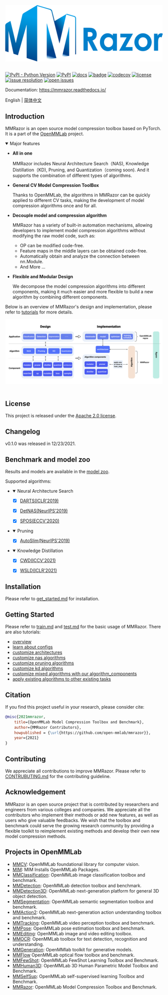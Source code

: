 <div align="center">
  <img src="resources/mmrazor-logo.png" width="600"/>
</div>
<br />

[![PyPI - Python Version](https://img.shields.io/pypi/pyversions/mmrazor)](https://pypi.org/project/mmrazor/)
[![PyPI](https://img.shields.io/pypi/v/mmrazor)](https://pypi.org/project/mmrazor)
[![docs](https://img.shields.io/badge/docs-latest-blue)](https://mmrazor.readthedocs.io/en/latest/)
[![badge](https://github.com/open-mmlab/mmrazor/workflows/build/badge.svg)](https://github.com/open-mmlab/mmrazor/actions)
[![codecov](https://codecov.io/gh/open-mmlab/mmrazor/branch/master/graph/badge.svg)](https://codecov.io/gh/open-mmlab/mmrazor)
[![license](https://img.shields.io/github/license/open-mmlab/mmrazor.svg)](https://github.com/open-mmlab/mmrazor/blob/master/LICENSE)
[![issue resolution](https://isitmaintained.com/badge/resolution/open-mmlab/mmrazor.svg)](https://github.com/open-mmlab/mmrazor/issues)
[![open issues](https://isitmaintained.com/badge/open/open-mmlab/mmrazor.svg)](https://github.com/open-mmlab/mmrazor/issues)

Documentation: https://mmrazor.readthedocs.io/

English | [简体中文](/README_zh-CN.md)

## Introduction

MMRazor is an open source model compression toolbox based on PyTorch. It is
a part of the [OpenMMLab](https://openmmlab.com/) project.


<details open><summary>Major features</summary>

- **All in one**

  MMRazor includes Neural Architecture Search（NAS), Knowledge Distillation（KD), Pruning, and Quantization（coming soon).
  And it supports the combination of different types of algorithms.

- **General CV Model Compression ToolBox**

  Thanks to OpenMMLab, the algorithms in MMRazor can be quickly applied to different CV tasks, making the development of model compression algorithms once and for all.

- **Decouple model and compression algorithm**

  MMRazor has a variety of built-in automation mechanisms, allowing developers to implement model compression algorithms without modifying the raw model code, such as:
  - OP can be modified code-free.
  - Feature maps in the middle layers can be obtained code-free.
  - Automatically obtain and analyze the connection between nn.Module.
  - And More ...

- **Flexible and Modular Design**

  We decompose the model compression algorithms into different components, making it much easier and more flexible to build a new algorithm by combining different components.

</details>

Below is an overview of MMRazor's design and implementation, please refer to [tutorials](/docs/en/tutorials/overview.md) for more details.
<div align="center">
  <img src="resources/design_and_implement.png" style="zoom:100%"/>
</div>
<br />

## License

This project is released under the [Apache 2.0 license](LICENSE).

## Changelog

v0.1.0 was released in 12/23/2021.

## Benchmark and model zoo

Results and models are available in the [model zoo](/docs/en/model_zoo.md).

Supported algorithms:

- <details open><summary>Neural Architecture Search</summary>

  - [x] [DARTS(ICLR'2019)](/configs/nas/darts)

  - [x] [DetNAS(NeurIPS'2019)](/configs/nas/detnas)

  - [x] [SPOS(ECCV'2020)](/configs/nas/spos)
</details>

- <details open><summary>Pruning</summary>

  - [x] [AutoSlim(NeurIPS'2019)](/configs/pruning/autoslim)
</details>

- <details open><summary>Knowledge Distillation</summary>

  - [x] [CWD(ICCV'2021)](/configs/distill/cwd)

  - [x] [WSLD(ICLR'2021)](/configs/distill/wsld)
</details>

## Installation

Please refer to [get_started.md](/docs/en/get_started.md) for installation.

## Getting Started
Please refer to [train.md](/docs/en/train.md) and [test.md](/docs/en/test.md) for the basic usage of MMRazor. There are also tutorials:

- [overview](/docs/en/tutorials/overview.md)
- [learn about configs](/docs/en/tutorials/learn_about_configs.md)
- [customize architectures](/docs/en/tutorials/customize_architectures.md)
- [customize nas algorithms](/docs/en/tutorials/customize_nas_algorithms.md)
- [customize pruning algorithms](/docs/en/tutorials/customize_pruning_algorithms.md)
- [customize kd algorithms](/docs/en/tutorials/customize_kd_algorithms.md)
- [customize mixed algorithms with our algorithm_components](/docs/en/tutorials/customize_mixed_algorithms_with_out_algorithms_components.md)
- [apply existing algorithms to other existing tasks](/docs/en/tutorials/apply_existing_algorithms_to_new_tasks.md)

## Citation

If you find this project useful in your research, please consider cite:

```BibTeX
@misc{2021mmrazor,
    title={OpenMMLab Model Compression Toolbox and Benchmark},
    author={MMRazor Contributors},
    howpublished = {\url{https://github.com/open-mmlab/mmrazor}},
    year={2021}
}
```

## Contributing

We appreciate all contributions to improve MMRazor.
Please refer to [CONTRUBUTING.md](/.github/CONTRIBUTING.md) for the contributing guideline.

## Acknowledgement

MMRazor is an open source project that is contributed by researchers and engineers from various colleges and companies. We appreciate all the contributors who implement their methods or add new features, as well as users who give valuable feedbacks.
We wish that the toolbox and benchmark could serve the growing research community by providing a flexible toolkit to reimplement existing methods and develop their own new model compression methods.

## Projects in OpenMMLab

- [MMCV](https://github.com/open-mmlab/mmcv): OpenMMLab foundational library for computer vision.
- [MIM](https://github.com/open-mmlab/mim): MIM Installs OpenMMLab Packages.
- [MMClassification](https://github.com/open-mmlab/mmclassification): OpenMMLab image classification toolbox and benchmark.
- [MMDetection](https://github.com/open-mmlab/mmdetection): OpenMMLab detection toolbox and benchmark.
- [MMDetection3D](https://github.com/open-mmlab/mmdetection3d): OpenMMLab next-generation platform for general 3D object detection.
- [MMSegmentation](https://github.com/open-mmlab/mmsegmentation): OpenMMLab semantic segmentation toolbox and benchmark.
- [MMAction2](https://github.com/open-mmlab/mmaction2): OpenMMLab next-generation action understanding toolbox and benchmark.
- [MMTracking](https://github.com/open-mmlab/mmtracking): OpenMMLab video perception toolbox and benchmark.
- [MMPose](https://github.com/open-mmlab/mmpose): OpenMMLab pose estimation toolbox and benchmark.
- [MMEditing](https://github.com/open-mmlab/mmediting): OpenMMLab image and video editing toolbox.
- [MMOCR](https://github.com/open-mmlab/mmocr): OpenMMLab toolbox for text detection, recognition and understanding.
- [MMGeneration](https://github.com/open-mmlab/mmgeneration): OpenMMlab toolkit for generative models.
- [MMFlow](https://github.com/open-mmlab/mmflow) OpenMMLab optical flow toolbox and benchmark.
- [MMFewShot](https://github.com/open-mmlab/mmfewshot): OpenMMLab FewShot Learning Toolbox and Benchmark.
- [MMHuman3D](https://github.com/open-mmlab/mmhuman3d): OpenMMLab 3D Human Parametric Model Toolbox and Benchmark.
- [MMSelfSup](https://github.com/open-mmlab/mmselfsup): OpenMMLab self-supervised learning Toolbox and Benchmark.
- [MMRazor](https://github.com/open-mmlab/mmrazor): OpenMMLab Model Compression Toolbox and Benchmark.
